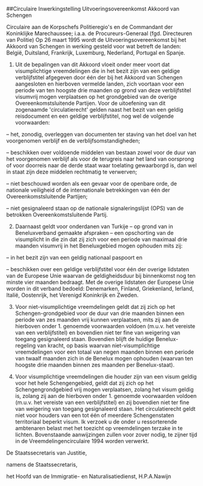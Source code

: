 <meta http-equiv='Content-Type' content='text/html; charset=utf-8' />

##Circulaire Inwerkingstelling Uitvoeringsovereenkomst Akkoord van Schengen

Circulaire aan de Korpschefs Politieregio's en de Commandant der Koninklijke Marechaussee; i.a.a. de Procureurs-Generaal (fgd. Directeuren van Politie)     Op 26 maart 1995 wordt de Uitvoeringsovereenkomst bij het Akkoord van Schengen in werking gesteld voor wat betreft de landen: België, Duitsland, Frankrijk, Luxemburg, Nederland, Portugal en Spanje. 

1. Uit de bepalingen van dit Akkoord vloeit onder meer voort dat visumplichtige vreemdelingen die in het bezit zijn van een geldige verblijfstitel afgegeven door één der bij het Akkoord van Schengen aangesloten en hierboven vermelde landen, zich voortaan voor een periode van ten hoogste drie maanden op grond van deze verblijfstitel visumvrij mogen verplaatsen op het grondgebied van de overige Overeenkomstsluitende Partijen. Voor de uitoefening van dit zogenaamde 'circulatierecht' gelden naast het bezit van een geldig reisdocument en een geldige verblijfstitel, nog wel de volgende voorwaarden: 

– het, zonodig, overleggen van documenten ter staving van het doel van het voorgenomen verblijf en de verblijfsomstandigheden;  

– beschikken over voldoende middelen van bestaan zowel voor de duur van het voorgenomen verblijf als voor de terugreis naar het land van oorsprong of voor doorreis naar de derde staat waar toelating gewaarborgd is, dan wel in staat zijn deze middelen rechtmatig te verwerven;  

– niet beschouwd worden als een gevaar voor de openbare orde, de nationale veiligheid of de internationale betrekkingen van één der Overeenkomstsluitende Partijen;  

– niet gesignaleerd staan op de nationale signaleringslijst (OPS) van de betrokken Overeenkomstsluitende Partij.    

2. Daarnaast geldt voor onderdanen van Turkije – op grond van in Beneluxverband gemaakte afspraken – een opschorting van de visumplicht in die zin dat zij zich voor een periode van maximaal drie maanden visumvrij in het Beneluxgebied mogen ophouden mits zij: 

– in het bezit zijn van een geldig nationaal paspoort en  

– beschikken over een geldige verblijfstitel voor één der overige lidstaten van de Europese Unie waarvan de geldigheidsduur bij binnenkomst nog ten minste vier maanden bedraagt.   Met de overige lidstaten der Europese Unie worden in dit verband bedoeld: Denemarken, Finland, Griekenland, Ierland, Italië, Oostenrijk, het Verenigd Koninkrijk en Zweden.  

3. Voor niet-visumplichtige vreemdelingen geldt dat zij zich op het Schengen-grondgebied voor de duur van drie maanden binnen een periode van zes maanden vrij kunnen verplaatsen, mits zij aan de hierboven onder 1. genoemde voorwaarden voldoen (m.u.v. het vereiste van een verblijfstitel) en bovendien niet ter fine van weigering van toegang gesignaleerd staan. Bovendien blijft de huidige Benelux-regeling van kracht, op basis waarvan niet-visumplichtige vreemdelingen voor een totaal van negen maanden binnen een periode van twaalf maanden zich in de Benelux mogen ophouden (waarvan ten hoogste drie maanden binnen zes maanden per Benelux-staat).  

4. Voor visumplichtige vreemdelingen die houder zijn van een visum geldig voor het hele Schengengebied, geldt dat zij zich op het Schengengrondgebied vrij mogen verplaatsen, zolang het visum geldig is, zolang zij aan de hierboven onder 1. genoemde voorwaarden voldoen (m.u.v. het vereiste van een verblijfstitel) en zij bovendien niet ter fine van weigering van toegang gesignaleerd staan.   Het circulatierecht geldt niet voor houders van een tot één of meerdere Schengenstaten territoriaal beperkt visum. Ik verzoek u de onder u ressorterende ambtenaren belast met het toezicht op vreemdelingen terzake in te lichten. Bovenstaande aanwijzingen zullen voor zover nodig, te zijner tijd in de Vreemdelingencirculaire 1994 worden verwerkt.     

De 
Staatssecretaris van Justitie, 

namens de Staatssecretaris,   

het 
Hoofd van de Immigratie- en Naturalisatiedienst, 
H.P.A.Nawijn   
